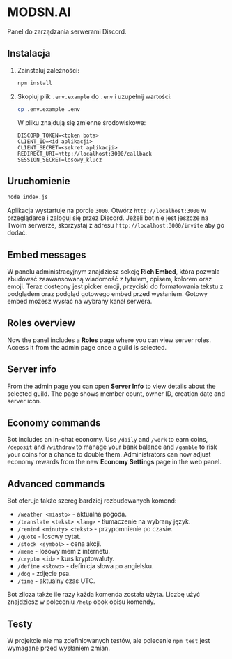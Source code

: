# MODSN.AI

Panel do zarządzania serwerami Discord.

## Instalacja

1. Zainstaluj zależności:
   ```bash
   npm install
   ```
2. Skopiuj plik `.env.example` do `.env` i uzupełnij wartości:
   ```bash
   cp .env.example .env
   ```
   W pliku znajdują się zmienne środowiskowe:
   ```env
   DISCORD_TOKEN=<token bota>
   CLIENT_ID=<id aplikacji>
   CLIENT_SECRET=<sekret aplikacji>
   REDIRECT_URI=http://localhost:3000/callback
   SESSION_SECRET=losowy_klucz
   ```

## Uruchomienie

```bash
node index.js
```

Aplikacja wystartuje na porcie `3000`. Otwórz `http://localhost:3000` w przeglądarce i zaloguj się przez Discord.
Jeżeli bot nie jest jeszcze na Twoim serwerze, skorzystaj z adresu `http://localhost:3000/invite` aby go dodać.

## Embed messages

W panelu administracyjnym znajdziesz sekcję **Rich Embed**, która pozwala zbudować zaawansowaną wiadomość z tytułem, opisem, kolorem oraz emoji. Teraz dostępny jest picker emoji, przyciski do formatowania tekstu z podglądem oraz podgląd gotowego embed przed wysłaniem. Gotowy embed możesz wysłać na wybrany kanał serwera.

## Roles overview

Now the panel includes a **Roles** page where you can view server roles. Access it from the admin page once a guild is selected.

## Server info

From the admin page you can open **Server Info** to view details about the selected guild. The page shows member count, owner ID, creation date and server icon.

## Economy commands

Bot includes an in-chat economy. Use `/daily` and `/work` to earn coins, `/deposit` and `/withdraw` to manage your bank balance and `/gamble` to risk your coins for a chance to double them.
Administrators can now adjust economy rewards from the new **Economy Settings** page in the web panel.

## Advanced commands

Bot oferuje także szereg bardziej rozbudowanych komend:

- `/weather <miasto>` - aktualna pogoda.
- `/translate <tekst> <lang>` - tłumaczenie na wybrany język.
- `/remind <minuty> <tekst>` - przypomnienie po czasie.
- `/quote` - losowy cytat.
- `/stock <symbol>` - cena akcji.
- `/meme` - losowy mem z internetu.
- `/crypto <id>` - kurs kryptowaluty.
- `/define <słowo>` - definicja słowa po angielsku.
- `/dog` - zdjęcie psa.
- `/time` - aktualny czas UTC.

Bot zlicza także ile razy każda komenda została użyta. Liczbę użyć znajdziesz w poleceniu `/help` obok opisu komendy.

## Testy

W projekcie nie ma zdefiniowanych testów, ale polecenie `npm test` jest wymagane przed wysłaniem zmian.
